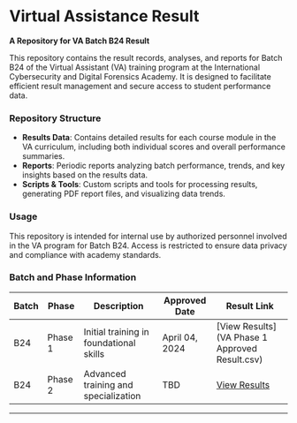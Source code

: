 
# Virtual Assistance Result

**A Repository for VA Batch B24 Result**

This repository contains the result records, analyses, and reports for Batch B24 of the Virtual Assistant (VA) training program at the International Cybersecurity and Digital Forensics Academy. It is designed to facilitate efficient result management and secure access to student performance data.

### Repository Structure

- **Results Data**: Contains detailed results for each course module in the VA curriculum, including both individual scores and overall performance summaries.
- **Reports**: Periodic reports analyzing batch performance, trends, and key insights based on the results data.
- **Scripts & Tools**: Custom scripts and tools for processing results, generating PDF report files, and visualizing data trends.

### Usage

This repository is intended for internal use by authorized personnel involved in the VA program for Batch B24. Access is restricted to ensure data privacy and compliance with academy standards.

### Batch and Phase Information

| **Batch** | **Phase** | **Description**                          | **Approved Date** | **Result Link**                                                                                       |
|-----------|-----------|------------------------------------------|--------------------|-------------------------------------------------------------------------------------------------------|
| B24       | Phase 1   | Initial training in foundational skills  | April 04, 2024    | [View Results](VA Phase 1 Approved Result.csv)  |
| B24       | Phase 2   | Advanced training and specialization     | TBD               | [View Results](#)                                                                                     |

---

